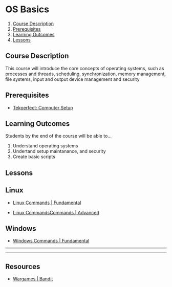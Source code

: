 # OS Basics

1. [Course Description](#course-description)
2. [Prerequisites](#prerequisites)
3. [Learning Outcomes](#learning-outcomes)
4. [Lessons](#lessons)

## Course Description <!-- {docsify-ignore} -->

This course will introduce the core concepts of operating systems, such as processes and threads, scheduling, synchronization, memory management, file systems, input and output device management and security

## Prerequisites <!-- {docsify-ignore} -->

* [Tekperfect: Computer Setup](/lessons/computer-setup.md)

## Learning Outcomes <!-- {docsify-ignore} -->

Students by the end of the course will be able to...

1. Understand operating systems
1. Undertand setup maintanance, and security
1. Create basic scripts

## Lessons <!-- {docsify-ignore} -->

## Linux 

- [Linux Commands | Fundamental](/courses/02-Os_Basics/lessons/commands-fundamentals.md)

- [Linux CommandsCommands | Advanced](/courses/02-Os_Basics/lessons/commands-advanced.md)

## Windows

- [Windows Commands | Fundamental](/courses/02-Os_Basics/lessons/windows-commands.md)

<!-- - [Basics](/courses/02-Os_Basics/labs/linux-basics.md)
- [Vets](/courses/02-Os_Basics/labs/linux-vets.md) -->


---
---

## Resources <!-- {docsify-ignore} -->

- [Wargames | Bandit](https://overthewire.org/wargames/bandit/)


